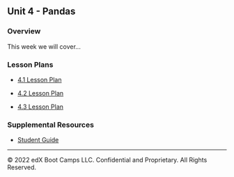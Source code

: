 ## Unit 4 - Pandas

### Overview

This week we will cover...

### Lesson Plans

* [4.1 Lesson Plan](1/LessonPlan.md)

* [4.2 Lesson Plan](2/LessonPlan.md)

* [4.3 Lesson Plan](3/LessonPlan.md)


### Supplemental Resources

* [Student Guide](Supplemental/StudentGuide.md)



------

© 2022 edX Boot Camps LLC. Confidential and Proprietary. All Rights Reserved.
